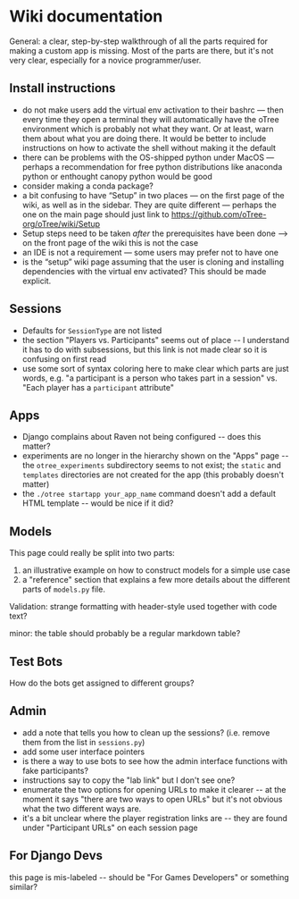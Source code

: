 # Wiki documentation

General: a clear, step-by-step walkthrough of all the parts required for making a custom app is missing. Most of the parts are there, but it's not very clear, especially for a novice programmer/user. 

## Install instructions

* do not make users add the virtual env activation to their bashrc — then every time they open a terminal they will automatically have the oTree environment which is probably not what they want. Or at least, warn them about what you are doing there. It would be better to include instructions on how to activate the shell without making it the default
* there can be problems with the OS-shipped python under MacOS — perhaps a recommendation for free python distributions like anaconda python or enthought canopy python would be good
* consider making a conda package?
* a bit confusing to have “Setup” in two places — on the first page of the wiki, as well as in the sidebar. They are quite different — perhaps the one on the main page should just link to https://github.com/oTree-org/oTree/wiki/Setup
* Setup steps need to be taken *after* the prerequisites have been done —> on the front page of the wiki this is not the case
* an IDE is not a requirement — some users may prefer not to have one
* is the “setup” wiki page assuming that the user is cloning and installing dependencies with the virtual env activated? This should be made explicit. 

## Sessions

* Defaults for ``SessionType`` are not listed 
* the section "Players vs. Participants" seems out of place -- I understand it has to do with subsessions, but this link is not made clear so it is confusing on first read
* use some sort of syntax coloring here to make clear which parts are just words, e.g. "a participant is a person who takes part in a session" vs. "Each player has a ``participant`` attribute"

## Apps

* Django complains about Raven not  being configured -- does this matter? 
* experiments are no longer in the hierarchy shown on the "Apps" page -- the ``otree_experiments`` subdirectory seems to  not exist; the ``static`` and ``templates`` directories are not created for the app (this probably doesn't matter)
* the ``./otree startapp your_app_name`` command doesn't add a default HTML template -- would be nice if it did? 

## Models

This page could really be split into two parts: 
1. an illustrative example on how to construct models for a simple use case
2. a "reference" section that explains a few more details about the different parts of ``models.py`` file. 

Validation: strange formatting with header-style used together with code text?

minor: the table should probably be a regular markdown table? 

## Test Bots

How do the bots get assigned to different groups? 

## Admin

* add a note that tells you how to clean up the sessions? (i.e. remove them from the list in ``sessions.py``)
* add some user interface pointers
* is there a way to use bots to see how the admin interface functions with fake participants? 
* instructions say to copy the "lab link" but I don't see one? 
* enumerate the two options for opening URLs to make it clearer -- at the moment it says "there are two ways to open URLs" but it's not obvious what the two different ways are. 
* it's a bit unclear where the player registration links are -- they are found under "Participant URLs" on each session page 

## For Django Devs

this page is mis-labeled -- should be "For Games Developers" or something similar? 




